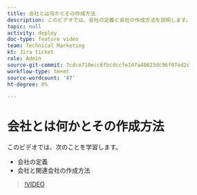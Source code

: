 ```yaml
---
title: 会社とは何かとその作成方法
description: このビデオでは、会社の定義と会社の作成方法を説明します。
topic: null
activity: deploy
doc-type: feature video
team: Technical Marketing
kt: Jira ticket
role: Admin
source-git-commit: 7cdce710ecc6fbcdccfe147a40623dc96f07ed2c
workflow-type: tm+mt
source-wordcount: '47'
ht-degree: 0%

---
```


# 会社とは何かとその作成方法

このビデオでは、次のことを学習します。

* 会社の定義
* 会社と関連会社の作成方法

>[!VIDEO](https://video.tv.adobe.com/v/335069/?quality=12)
